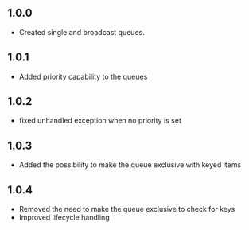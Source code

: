 ## 1.0.0

* Created single and broadcast queues.

## 1.0.1

* Added priority capability to the queues

## 1.0.2

* fixed unhandled exception when no priority is set

## 1.0.3

* Added the possibility to make the queue exclusive with keyed items

## 1.0.4

* Removed the need to make the queue exclusive to check for keys
* Improved lifecycle handling
